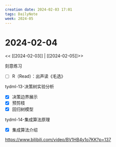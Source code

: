 ```yaml
---
creation date: 2024-02-03 17:01
tags: DailyNote
week: 2024-05
---
```


# 2024-02-04

<< [[2024-02-03]] | [[2024-02-05]]>>

刻意练习
- [ ] R（Read）：出声读《毛选》

tydml-13-决策树实验分析
- [x] 决策边界展示
- [x] 预剪枝
- [x] 回归树模型

tydml-14-集成算法原理
- [x] 集成算法介绍

https://www.bilibili.com/video/BV1HB4y1o7KK?p=137